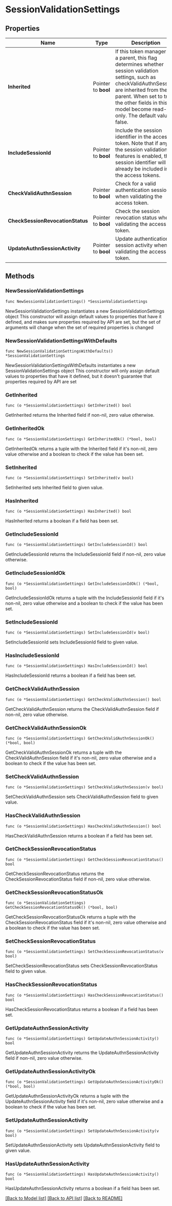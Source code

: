 # SessionValidationSettings

## Properties

Name | Type | Description | Notes
------------ | ------------- | ------------- | -------------
**Inherited** | Pointer to **bool** | If this token manager has a parent, this flag determines whether session validation settings, such as checkValidAuthnSession, are inherited from the parent. When set to true, the other fields in this model become read-only. The default value is false. | [optional] 
**IncludeSessionId** | Pointer to **bool** | Include the session identifier in the access token. Note that if any of the session validation features is enabled, the session identifier will already be included in the access tokens. | [optional] 
**CheckValidAuthnSession** | Pointer to **bool** | Check for a valid authentication session when validating the access token. | [optional] 
**CheckSessionRevocationStatus** | Pointer to **bool** | Check the session revocation status when validating the access token. | [optional] 
**UpdateAuthnSessionActivity** | Pointer to **bool** | Update authentication session activity when validating the access token. | [optional] 

## Methods

### NewSessionValidationSettings

`func NewSessionValidationSettings() *SessionValidationSettings`

NewSessionValidationSettings instantiates a new SessionValidationSettings object
This constructor will assign default values to properties that have it defined,
and makes sure properties required by API are set, but the set of arguments
will change when the set of required properties is changed

### NewSessionValidationSettingsWithDefaults

`func NewSessionValidationSettingsWithDefaults() *SessionValidationSettings`

NewSessionValidationSettingsWithDefaults instantiates a new SessionValidationSettings object
This constructor will only assign default values to properties that have it defined,
but it doesn't guarantee that properties required by API are set

### GetInherited

`func (o *SessionValidationSettings) GetInherited() bool`

GetInherited returns the Inherited field if non-nil, zero value otherwise.

### GetInheritedOk

`func (o *SessionValidationSettings) GetInheritedOk() (*bool, bool)`

GetInheritedOk returns a tuple with the Inherited field if it's non-nil, zero value otherwise
and a boolean to check if the value has been set.

### SetInherited

`func (o *SessionValidationSettings) SetInherited(v bool)`

SetInherited sets Inherited field to given value.

### HasInherited

`func (o *SessionValidationSettings) HasInherited() bool`

HasInherited returns a boolean if a field has been set.

### GetIncludeSessionId

`func (o *SessionValidationSettings) GetIncludeSessionId() bool`

GetIncludeSessionId returns the IncludeSessionId field if non-nil, zero value otherwise.

### GetIncludeSessionIdOk

`func (o *SessionValidationSettings) GetIncludeSessionIdOk() (*bool, bool)`

GetIncludeSessionIdOk returns a tuple with the IncludeSessionId field if it's non-nil, zero value otherwise
and a boolean to check if the value has been set.

### SetIncludeSessionId

`func (o *SessionValidationSettings) SetIncludeSessionId(v bool)`

SetIncludeSessionId sets IncludeSessionId field to given value.

### HasIncludeSessionId

`func (o *SessionValidationSettings) HasIncludeSessionId() bool`

HasIncludeSessionId returns a boolean if a field has been set.

### GetCheckValidAuthnSession

`func (o *SessionValidationSettings) GetCheckValidAuthnSession() bool`

GetCheckValidAuthnSession returns the CheckValidAuthnSession field if non-nil, zero value otherwise.

### GetCheckValidAuthnSessionOk

`func (o *SessionValidationSettings) GetCheckValidAuthnSessionOk() (*bool, bool)`

GetCheckValidAuthnSessionOk returns a tuple with the CheckValidAuthnSession field if it's non-nil, zero value otherwise
and a boolean to check if the value has been set.

### SetCheckValidAuthnSession

`func (o *SessionValidationSettings) SetCheckValidAuthnSession(v bool)`

SetCheckValidAuthnSession sets CheckValidAuthnSession field to given value.

### HasCheckValidAuthnSession

`func (o *SessionValidationSettings) HasCheckValidAuthnSession() bool`

HasCheckValidAuthnSession returns a boolean if a field has been set.

### GetCheckSessionRevocationStatus

`func (o *SessionValidationSettings) GetCheckSessionRevocationStatus() bool`

GetCheckSessionRevocationStatus returns the CheckSessionRevocationStatus field if non-nil, zero value otherwise.

### GetCheckSessionRevocationStatusOk

`func (o *SessionValidationSettings) GetCheckSessionRevocationStatusOk() (*bool, bool)`

GetCheckSessionRevocationStatusOk returns a tuple with the CheckSessionRevocationStatus field if it's non-nil, zero value otherwise
and a boolean to check if the value has been set.

### SetCheckSessionRevocationStatus

`func (o *SessionValidationSettings) SetCheckSessionRevocationStatus(v bool)`

SetCheckSessionRevocationStatus sets CheckSessionRevocationStatus field to given value.

### HasCheckSessionRevocationStatus

`func (o *SessionValidationSettings) HasCheckSessionRevocationStatus() bool`

HasCheckSessionRevocationStatus returns a boolean if a field has been set.

### GetUpdateAuthnSessionActivity

`func (o *SessionValidationSettings) GetUpdateAuthnSessionActivity() bool`

GetUpdateAuthnSessionActivity returns the UpdateAuthnSessionActivity field if non-nil, zero value otherwise.

### GetUpdateAuthnSessionActivityOk

`func (o *SessionValidationSettings) GetUpdateAuthnSessionActivityOk() (*bool, bool)`

GetUpdateAuthnSessionActivityOk returns a tuple with the UpdateAuthnSessionActivity field if it's non-nil, zero value otherwise
and a boolean to check if the value has been set.

### SetUpdateAuthnSessionActivity

`func (o *SessionValidationSettings) SetUpdateAuthnSessionActivity(v bool)`

SetUpdateAuthnSessionActivity sets UpdateAuthnSessionActivity field to given value.

### HasUpdateAuthnSessionActivity

`func (o *SessionValidationSettings) HasUpdateAuthnSessionActivity() bool`

HasUpdateAuthnSessionActivity returns a boolean if a field has been set.


[[Back to Model list]](../README.md#documentation-for-models) [[Back to API list]](../README.md#documentation-for-api-endpoints) [[Back to README]](../README.md)


